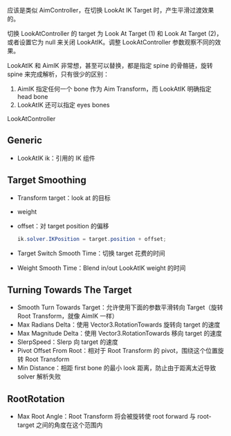 应该是类似 AimController，在切换 LookAt IK Target 时，产生平滑过渡效果的。

切换 LookAtController 的 target 为 Look At Target (1) 和 Look At Target (2)，或者设置它为 null 来关闭 LookAtIK。调整 LookAtController 参数观察不同的效果。

LookAtIK 和 AimIK 非常想，甚至可以替换，都是指定 spine 的骨骼链，旋转 spine 来完成解析，只有很少的区别：

1. AimIK 指定任何一个 bone 作为 Aim Transform，而 LookAtIK 明确指定 head bone
2. LookAtIK 还可以指定 eyes bones

LookAtController

## Generic

- LookAtIK ik：引用的 IK 组件

## Target Smoothing

- Transform target：look at 的目标
- weight
- offset：对 target position 的偏移

  ```C#
  ik.solver.IKPosition = target.position + offset;
  ```

- Target Switch Smooth Time：切换 target 花费的时间

- Weight Smooth Time：Blend in/out LookAtIK weight 的时间

## Turning Towards The Target

- Smooth Turn Towards Target：允许使用下面的参数平滑转向 Target（旋转 Root Transform，就像 AimIK 一样）
- Max Radians Delta：使用 Vector3.RotationTowards 旋转向 target 的速度
- Max Magnitude Delta：使用 Vector3.RotationTowards 移向 target 的速度
- SlerpSpeed：Slerp 向 target 的速度
- Pivot Offset From Root：相对于 Root Transform 的 pivot，围绕这个位置旋转 Root Transform
- Min Distance：相距 first bone 的最小 look 距离，防止由于距离太近导致 solver 解析失败

## RootRotation

- Max Root Angle：Root Transform 将会被旋转使 root forward 与 root-target 之间的角度在这个范围内
